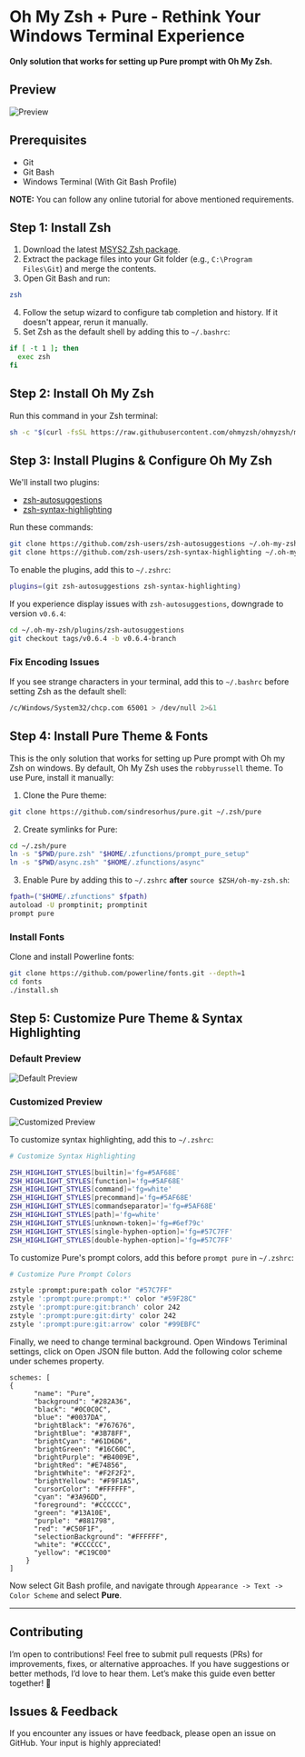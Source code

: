 # Oh My Zsh + Pure - Rethink Your Windows Terminal Experience

**Only solution that works for setting up Pure prompt with Oh My Zsh.**

## Preview
![Preview](https://raw.githubusercontent.com/azharzaman1/oh-my-zsh-with-pure-theme/refs/heads/main/custom.png)

## Prerequisites
- Git
- Git Bash
- Windows Terminal (With Git Bash Profile)

**NOTE:** You can follow any online tutorial for above mentioned requirements. 
 
## Step 1: Install Zsh

1. Download the latest [MSYS2 Zsh package](https://packages.msys2.org/packages/zsh?repo=msys&variant=x86_64).
2. Extract the package files into your Git folder (e.g., `C:\Program Files\Git`) and merge the contents.
3. Open Git Bash and run:

```bash
zsh
```

4. Follow the setup wizard to configure tab completion and history. If it doesn't appear, rerun it manually.
5. Set Zsh as the default shell by adding this to `~/.bashrc`:

```bash
if [ -t 1 ]; then
  exec zsh
fi
```

## Step 2: Install Oh My Zsh

Run this command in your Zsh terminal:

```bash
sh -c "$(curl -fsSL https://raw.githubusercontent.com/ohmyzsh/ohmyzsh/master/tools/install.sh)"
```

## Step 3: Install Plugins & Configure Oh My Zsh

We'll install two plugins:
- [zsh-autosuggestions](https://github.com/zsh-users/zsh-autosuggestions)
- [zsh-syntax-highlighting](https://github.com/zsh-users/zsh-syntax-highlighting)

Run these commands:

```bash
git clone https://github.com/zsh-users/zsh-autosuggestions ~/.oh-my-zsh/custom/plugins/zsh-autosuggestions
git clone https://github.com/zsh-users/zsh-syntax-highlighting ~/.oh-my-zsh/custom/plugins/zsh-syntax-highlighting
```

To enable the plugins, add this to `~/.zshrc`:

```bash
plugins=(git zsh-autosuggestions zsh-syntax-highlighting)
```

If you experience display issues with `zsh-autosuggestions`, downgrade to version `v0.6.4`:

```bash
cd ~/.oh-my-zsh/plugins/zsh-autosuggestions
git checkout tags/v0.6.4 -b v0.6.4-branch
```

### Fix Encoding Issues

If you see strange characters in your terminal, add this to `~/.bashrc` before setting Zsh as the default shell:

```bash
/c/Windows/System32/chcp.com 65001 > /dev/null 2>&1
```

## Step 4: Install Pure Theme & Fonts
This is the only solution that works for setting up Pure prompt with Oh my Zsh on windows. By default, Oh My Zsh uses the `robbyrussell` theme. To use Pure, install it manually:

1. Clone the Pure theme:

```bash
git clone https://github.com/sindresorhus/pure.git ~/.zsh/pure
```

2. Create symlinks for Pure:

```bash
cd ~/.zsh/pure
ln -s "$PWD/pure.zsh" "$HOME/.zfunctions/prompt_pure_setup"
ln -s "$PWD/async.zsh" "$HOME/.zfunctions/async"
```

3. Enable Pure by adding this to `~/.zshrc` **after** `source $ZSH/oh-my-zsh.sh`:

```bash
fpath=("$HOME/.zfunctions" $fpath)
autoload -U promptinit; promptinit
prompt pure
```

### Install Fonts

Clone and install Powerline fonts:

```bash
git clone https://github.com/powerline/fonts.git --depth=1
cd fonts
./install.sh
```

## Step 5: Customize Pure Theme & Syntax Highlighting

### Default Preview

![Default Preview](https://raw.githubusercontent.com/azharzaman1/oh-my-zsh-with-pure-theme/refs/heads/main/default.png)

### Customized Preview

![Customized Preview](https://raw.githubusercontent.com/azharzaman1/oh-my-zsh-with-pure-theme/refs/heads/main/custom.png)

To customize syntax highlighting, add this to `~/.zshrc`:

```bash
# Customize Syntax Highlighting

ZSH_HIGHLIGHT_STYLES[builtin]='fg=#5AF68E'
ZSH_HIGHLIGHT_STYLES[function]='fg=#5AF68E'
ZSH_HIGHLIGHT_STYLES[command]='fg=white'
ZSH_HIGHLIGHT_STYLES[precommand]='fg=#5AF68E'
ZSH_HIGHLIGHT_STYLES[commandseparator]='fg=#5AF68E'
ZSH_HIGHLIGHT_STYLES[path]='fg=white'
ZSH_HIGHLIGHT_STYLES[unknown-token]='fg=#6ef79c'
ZSH_HIGHLIGHT_STYLES[single-hyphen-option]='fg=#57C7FF'
ZSH_HIGHLIGHT_STYLES[double-hyphen-option]='fg=#57C7FF'
```

To customize Pure's prompt colors, add this before `prompt pure` in `~/.zshrc`:

```bash
# Customize Pure Prompt Colors

zstyle :prompt:pure:path color "#57C7FF"
zstyle ':prompt:pure:prompt:*' color "#59F28C"
zstyle ':prompt:pure:git:branch' color 242
zstyle ':prompt:pure:git:dirty' color 242
zstyle ':prompt:pure:git:arrow' color "#99EBFC"
```

Finally, we need to change terminal background. Open Windows Teriminal settings, click on Open JSON file button. Add the following color scheme under schemes property. 

```
schemes: [
{
      "name": "Pure",
      "background": "#282A36",
      "black": "#0C0C0C",
      "blue": "#0037DA",
      "brightBlack": "#767676",
      "brightBlue": "#3B78FF",
      "brightCyan": "#61D6D6",
      "brightGreen": "#16C60C",
      "brightPurple": "#B4009E",
      "brightRed": "#E74856",
      "brightWhite": "#F2F2F2",
      "brightYellow": "#F9F1A5",
      "cursorColor": "#FFFFFF",
      "cyan": "#3A96DD",
      "foreground": "#CCCCCC",
      "green": "#13A10E",
      "purple": "#881798",
      "red": "#C50F1F",
      "selectionBackground": "#FFFFFF",
      "white": "#CCCCCC",
      "yellow": "#C19C00"
    }
]
```
Now select Git Bash profile, and navigate through `Appearance -> Text -> Color Scheme` and select **Pure**.

---

## Contributing

I’m open to contributions! Feel free to submit pull requests (PRs) for improvements, fixes, or alternative approaches. If you have suggestions or better methods, I’d love to hear them. Let’s make this guide even better together! 🚀

## Issues & Feedback

If you encounter any issues or have feedback, please open an issue on GitHub. Your input is highly appreciated!


